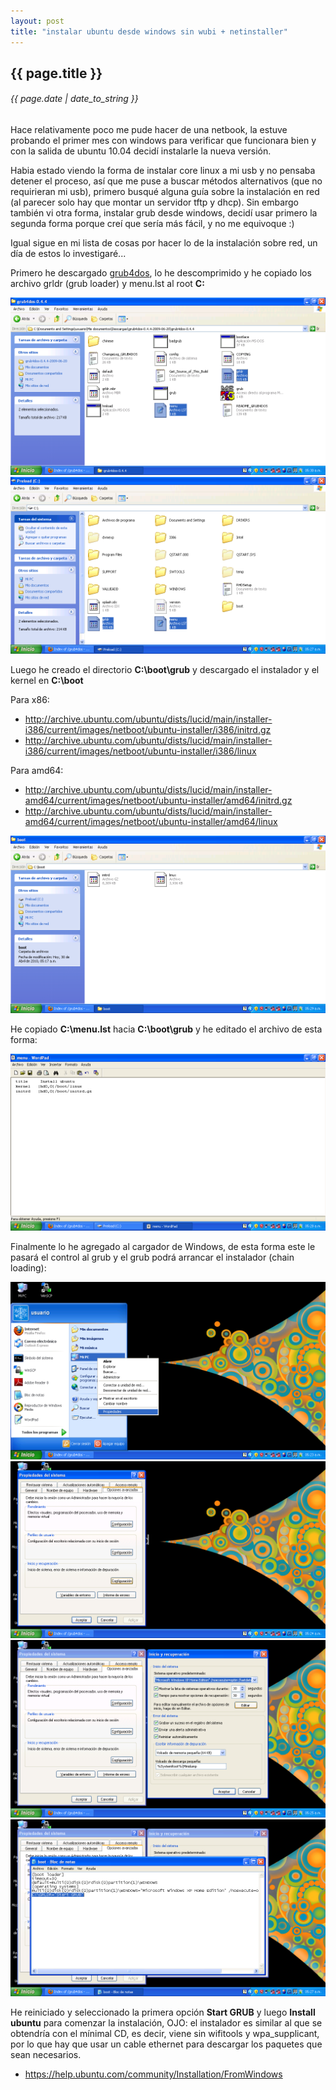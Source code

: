 ```yaml
---
layout: post
title: "instalar ubuntu desde windows sin wubi + netinstaller"
---
```


## {{ page.title }}
###### {{ page.date | date_to_string }}

Hace relativamente poco me pude hacer de una netbook, la estuve probando el primer mes con windows para verificar que funcionara bien y con la salida de ubuntu 10.04 decidí instalarle la nueva versión.

Habia estado viendo la forma de instalar core linux a mi usb y no pensaba detener el proceso, así que me puse a buscar métodos alternativos (que no requirieran mi usb), primero busqué alguna guía sobre la instalación en red (al parecer solo hay que montar un servidor tftp y dhcp). Sin embargo también vi otra forma, instalar grub desde windows, decidí usar primero la segunda forma porque creí que sería más fácil, y no me equivoque :)

Igual sigue en mi lista de cosas por hacer lo de la instalación sobre red, un día de estos lo investigaré...

Primero he descargado [grub4dos](http://grub4dos.sourceforge.net/), lo he descomprimido y he copiado los archivo grldr (grub loader) y menu.lst al root **C:**

**[![](/assets/img/26.png)](/assets/img/26.png)**
**[![](/assets/img/27.png)](/assets/img/27.png)**

Luego he creado el directorio **C:\boot\grub** y descargado el instalador y el kernel en **C:\boot**

Para x86:

- http://archive.ubuntu.com/ubuntu/dists/lucid/main/installer-i386/current/images/netboot/ubuntu-installer/i386/initrd.gz
- http://archive.ubuntu.com/ubuntu/dists/lucid/main/installer-i386/current/images/netboot/ubuntu-installer/i386/linux

Para amd64:

- http://archive.ubuntu.com/ubuntu/dists/lucid/main/installer-amd64/current/images/netboot/ubuntu-installer/amd64/initrd.gz
- http://archive.ubuntu.com/ubuntu/dists/lucid/main/installer-amd64/current/images/netboot/ubuntu-installer/amd64/linux

**[![](/assets/img/28.png)](/assets/img/28.png)**

He copiado **C:\menu.lst** hacia **C:\boot\grub** y he editado el archivo de esta forma:

**[![](/assets/img/29.png)](/assets/img/29.png)**

Finalmente lo he agregado al cargador de Windows, de esta forma este le pasará el control al grub y el grub podrá arrancar el instalador (chain loading):

**[![](/assets/img/30.png)](/assets/img/30.png)**
**[![](/assets/img/31.png)](/assets/img/31.png)**
**[![](/assets/img/32.png)](/assets/img/32.png)**
**[![](/assets/img/33.png)](/assets/img/33.png)**

He reiniciado y seleccionado la primera opción **Start GRUB** y luego **Install ubuntu** para comenzar la instalación, OJO: el instalador es similar al que se obtendría con el mínimal CD, es decir, viene sin wifitools y wpa_supplicant, por lo que hay que usar un cable ethernet para descargar los paquetes que sean necesarios.

- https://help.ubuntu.com/community/Installation/FromWindows
